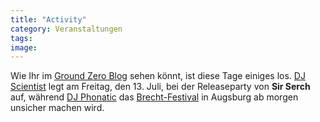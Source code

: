 ```yaml
---
title: "Activity"
category: Veranstaltungen
tags: 
image: 
---
```


Wie Ihr im [Ground Zero Blog](http://www.the-groundzero.com) sehen könnt, ist diese Tage einiges los. [DJ Scientist](http://www.the-groundzero.com/2007/07/10/dj-scientist-im-kato-am-freitag-137/) legt am Freitag, den 13. Juli, bei der Releaseparty von **Sir Serch** auf, während [DJ Phonatic](http://www.the-groundzero.com/2007/07/11/dj-phonatic-abc-festival/) das [Brecht-Festival](http://www.abc-festival.de/) in Augsburg ab morgen unsicher machen wird.